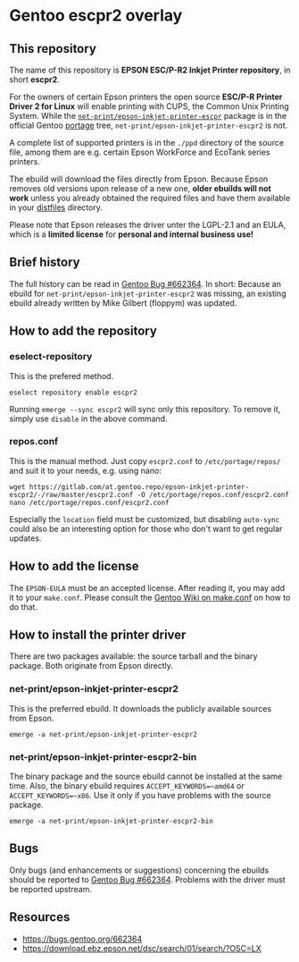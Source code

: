 Gentoo escpr2 overlay
=====================

This repository
---------------

The name of this repository is **EPSON ESC/P-R2 Inkjet Printer repository**, in short **escpr2**.

For the owners of certain Epson printers the open source **ESC/P-R Printer Driver 2 for Linux** will enable printing with CUPS, the Common Unix Printing System. While the [`net-print/epson-inkjet-printer-escpr`](https://packages.gentoo.org/packages/net-print/epson-inkjet-printer-escpr) package is in the official Gentoo [portage](https://wiki.gentoo.org/wiki/Portage) tree, `net-print/epson-inkjet-printer-escpr2` is not.

A complete list of supported printers is in the `./ppd` directory of the source file, among them are e.g. certain Epson WorkForce and EcoTank series printers.

The ebuild will download the files directly from Epson. Because Epson removes old versions upon release of a new one, **older ebuilds will not work** unless you already obtained the required files and have them available in your [distfiles](https://wiki.gentoo.org/wiki/DISTDIR) directory.

Please note that Epson releases the driver unter the LGPL-2.1 and an EULA, which is a **limited license** for **personal and internal business use!**

Brief history
-------------

The full history can be read in [Gentoo Bug #662364](https://bugs.gentoo.org/662364). In short: Because an ebuild for `net-print/epson-inkjet-printer-escpr2` was missing, an existing ebuild already written by Mike Gilbert (floppym) was updated.

How to add the repository
-------------------------

### eselect-repository

This is the prefered method.

    eselect repository enable escpr2

Running `emerge --sync escpr2` will sync only this repository. To remove it, simply use `disable` in the above command.

### repos.conf

This is the manual method. Just copy `escpr2.conf` to `/etc/portage/repos/` and suit it to your needs, e.g. using nano:

    wget https://gitlab.com/at.gentoo.repo/epson-inkjet-printer-escpr2/-/raw/master/escpr2.conf -O /etc/portage/repos.conf/escpr2.conf
    nano /etc/portage/repos.conf/escpr2.conf

Especially the `location` field must be customized, but disabling `auto-sync` could also be an interesting option for those who don't want to get regular updates.

How to add the license
----------------------

The `EPSON-EULA` must be an accepted license. After reading it, you may add it to your `make.conf`. Please consult the [Gentoo Wiki on make.conf](https://wiki.gentoo.org/wiki//etc/portage/make.conf#ACCEPT_LICENSE) on how to do that.

How to install the printer driver
---------------------------------

There are two packages available: the source tarball and the binary package. Both originate from Epson directly.

### net-print/epson-inkjet-printer-escpr2

This is the preferred ebuild. It downloads the publicly available sources from Epson.

    emerge -a net-print/epson-inkjet-printer-escpr2

### net-print/epson-inkjet-printer-escpr2-bin

The binary package and the source ebuild cannot be installed at the same time. Also, the binary ebuild requires `ACCEPT_KEYWORDS=~amd64` or `ACCEPT_KEYWORDS=~x86`. Use it only if you have problems with the source package.

    emerge -a net-print/epson-inkjet-printer-escpr2-bin

Bugs
----

Only bugs (and enhancements or suggestions) concerning the ebuilds should be reported to [Gentoo Bug #662364](https://bugs.gentoo.org/662364). Problems with the driver must be reported upstream.

Resources
---------

- <https://bugs.gentoo.org/662364>
- <https://download.ebz.epson.net/dsc/search/01/search/?OSC=LX>
